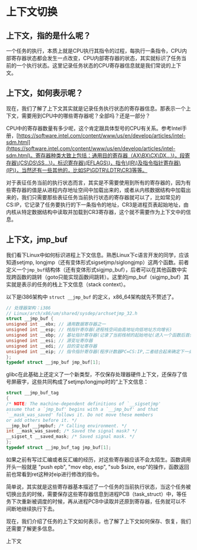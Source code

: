 # 上下文切换

## 上下文，指的是什么呢？

一个任务的执行，本质上就是CPU执行其指令的过程，每执行一条指令，CPU内部寄存器状态都会发生一点改变，CPU内部寄存器的状态，其实就标识了任务当前的一个执行状态。这里记录任务状态的CPU寄存器信息就是我们常说的上下文。

## 上下文，如何表示呢？

现在，我们了解了上下文其实就是记录任务执行状态的寄存器信息。那表示一个上下文，需要用到CPU中的哪些寄存器呢？全部吗？还是一部分？

CPU中的寄存器数量有多少呢，这个肯定跟具体型号的CPU有关系。参考Intel手册，[https://software.intel.com/content/www/us/en/develop/articles/intel-sdm.html](https://software.intel.com/content/www/us/en/develop/articles/intel-sdm.html)。寄存器种类大致上包括：通用目的寄存器（AX\BX\CX\DX...\)，段寄存器\(CS\DS\SS...\)，标识寄存器\(EFLAGS\)，指令\(IR\)及指令指针寄存器\(IP\)，当然还有一些其他的，比如SP\GDTR\LDTR\CR3等等。

对于表征任务当前的执行状态而言，其实是不需要使用到所有的寄存器的，因为有些寄存器的值是从进程内存地址空间中加载出来的，或者从内核数据结构中加载出来的，我们只需要那些表征任务当前执行状态的寄存器就可以了，比如常见的CS:IP，它记录了任务要执行的下一条指令的地址，CR3是进程页表起始地址，由内核从特定数据结构中读取并加载到CR3寄存器，这个就不需要作为上下文中的信息。

## 上下文，jmp\_buf

我们看下Linux中如何标识进程上下文信息。熟悉Linux下c语言开发的同学，应该知道setjmp, longjmp（还有变体形式sigsetjmp/siglongjmp）这两个函数。前者定义一个`jmp_buf`结构体（还有变体形式sigjmp\_buf），后者可以在其他函数中实现跨函数的跳转（goto只能实现函数间跳转）。这里的jmp\_buf（sigjmp\_buf）其实就是表示的任务的栈上下文信息（stack context）。

以下是i386架构中 `struct __jmp_buf` 的定义，x86\_64架构就先不赘述了。

```c
// 处理器架构：i386 
// Linux/arch/x86/um/shared/sysdep/archsetjmp_32.h
struct __jmp_buf {
unsigned int __ebx; // 通用数据寄存器之一
unsigned int __esp; // 栈指针寄存器(进程栈空间由高地址向低地址方向增长)
unsigned int __ebp; // 基址指针寄存器(记录了当前栈帧的起始地址(进入一个函数后首先执行的便是push %ebp; mov %esp, %ebp))
unsigned int __esi; // 源变址寄存器
unsigned int __edi; // 目的变址寄存器
unsigned int __eip; // 指令指针寄存器(程序计数器PC=CS:IP,二者结合起来确定下一条待执行的机器指令地址)
};
typedef struct __jmp_buf jmp_buf[1];
```

glibc在此基础上还定义了一个新类型，不仅保存处理器硬件上下文，还保存了信号屏蔽字，这些共同构成了setjmp/longjmp时的“上下文信息：

```c
struct __jmp_buf_tag
{
/* NOTE: The machine-dependent definitions of `__sigsetjmp'
assume that a `jmp_buf' begins with a `__jmp_buf' and that
`__mask_was_saved' follows it. Do not move these members
or add others before it. */
__jmp_buf __jmpbuf; /* Calling environment. */
int __mask_was_saved; /* Saved the signal mask? */
__sigset_t __saved_mask; /* Saved signal mask. */
};
typedef struct __jmp_buf_tag jmp_buf[1];
```

如果之前有写过汇编或者反汇编的经历，对这些寄存器应该不会太陌生。函数调用开头一般就是 "push epb", "mov ebp, esp", "sub $size, esp"的操作，函数返回前也常看到ret这种对eip进行修改的指令。

简单说，其实就是这些寄存器基本描述了一个任务的当前执行状态，当这个任务被切换出去的时候，需要保存这些寄存器信息到进程PCB（task\_struct）中，等任务下次重新被调度的时候，再从进程PCB中读取并还原到寄存器，任务就可以不间断地继续执行下去。

现在，我们介绍了任务的上下文如何表示，也了解了上下文如何保存、恢复，我们还需要了解更多信息。

上下文











